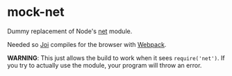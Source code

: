 # mock-net

Dummy replacement of Node's [net](http://nodejs.org/api/net.html) module.

Needed so [Joi](https://github.com/hapijs/joi) compiles for the browser with [Webpack](http://webpack.github.io/).

**WARNING**: This just allows the build to work when it sees `require('net')`. If you try to actually use the module, your program will throw an error.
